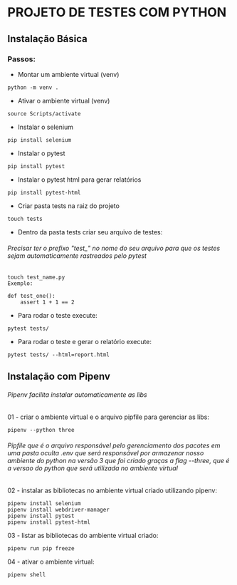 # PROJETO DE TESTES COM PYTHON

## Instalação Básica
### Passos:
- Montar um ambiente virtual (venv)
```
python -m venv .
```
- Ativar o ambiente virtual (venv)
```
source Scripts/activate
```
- Instalar o selenium
```
pip install selenium
```
- Instalar o pytest
```
pip install pytest
```
- Instalar o pytest html para gerar relatórios
```
pip install pytest-html
```
- Criar pasta tests na raiz do projeto
```
touch tests
```
- Dentro da pasta tests criar seu arquivo de testes:
###### Precisar ter o prefixo "test_" no nome do seu arquivo para que os testes sejam automaticamente rastreados pelo pytest
```
touch test_name.py 
Exemplo:

def test_one():
    assert 1 + 1 == 2
```
- Para rodar o teste execute:
```
pytest tests/
```
- Para rodar o teste e gerar o relatório execute:
```
pytest tests/ --html=report.html
```


## Instalação com Pipenv
###### Pipenv facilita instalar automaticamente as libs

01 - criar o ambiente virtual e o arquivo pipfile para gerenciar as libs: 
```
pipenv --python three
```
###### Pipfile que é o arquivo responsável pelo gerenciamento dos pacotes em uma pasta oculta .env que será responsável por armazenar nosso ambiente do python na versão 3 que foi criado graças a flag --three, que é a versao do python que será utilizada no ambiente virtual

02 - instalar as bibliotecas no ambiente virtual criado utilizando pipenv:
```
pipenv install selenium
pipenv install webdriver-manager
pipenv install pytest
pipenv install pytest-html
```
03 - listar as bibliotecas do ambiente virtual criado:
```
pipenv run pip freeze
```
04 - ativar o ambiente virtual:
```
pipenv shell
```